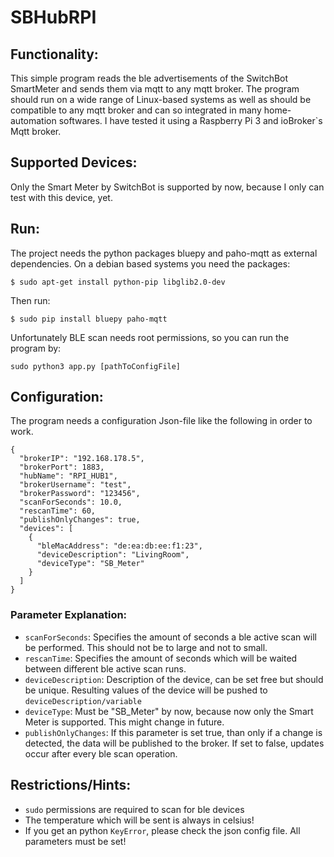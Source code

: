 # SBHubRPI
## Functionality:
This simple program reads the ble advertisements of the SwitchBot SmartMeter and sends them via mqtt to any mqtt broker.
The program should run on a wide range of Linux-based systems as well as should be compatible to any mqtt broker and can so integrated in many home-automation softwares.
I have tested it using a Raspberry Pi 3 and ioBroker`s Mqtt broker.

## Supported Devices:
Only the Smart Meter by SwitchBot is supported by now, because I only can test with this device, yet. 
## Run:
The project needs the python packages bluepy and paho-mqtt as external dependencies.
On a debian based systems you need the packages:
```
$ sudo apt-get install python-pip libglib2.0-dev
```
Then run: 
```
$ sudo pip install bluepy paho-mqtt
```
Unfortunately BLE scan needs root permissions, so you can run the program by:
```
sudo python3 app.py [pathToConfigFile]
```

## Configuration:
The program needs a configuration Json-file like the following in order to work.
```
{
  "brokerIP": "192.168.178.5",
  "brokerPort": 1883,
  "hubName": "RPI_HUB1",
  "brokerUsername": "test",
  "brokerPassword": "123456",
  "scanForSeconds": 10.0,
  "rescanTime": 60,
  "publishOnlyChanges": true,
  "devices": [
    {
      "bleMacAddress": "de:ea:db:ee:f1:23",
      "deviceDescription": "LivingRoom",
      "deviceType": "SB_Meter"
    }
  ]
}
```

### Parameter Explanation:
- ```scanForSeconds```: Specifies the amount of seconds a ble active scan will be performed. This should not be to large and not to small.
- ```rescanTime```: Specifies the amount of seconds which will be waited between different ble active scan runs.
- ```deviceDescription```: Description of the device, can be set free but should be unique. Resulting values of the device will be pushed to ```deviceDescription/variable```
- ```deviceType```: Must be "SB_Meter" by now, because now only the Smart Meter is supported. This might change in future.
- ```publishOnlyChanges```: If this parameter is set true, than only if a change is detected, the data will be published to the broker. If set to false, updates occur after every ble scan operation.

## Restrictions/Hints:
- ````sudo```` permissions are required to scan for ble devices
- The temperature which will be sent is always in celsius!
- If you get an python ````KeyError````, please check the json config file. All parameters must be set!
